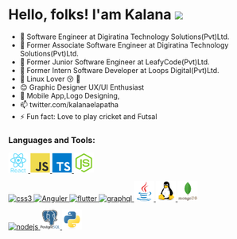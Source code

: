 # Hello, folks! I'am Kalana <img src="https://raw.githubusercontent.com/MartinHeinz/MartinHeinz/master/wave.gif" width="30rem">
- 🏢 Software Engineer at Digiratina Technology Solutions(Pvt)Ltd.
- 🏢 Former Associate Software Engineer at Digiratina Technology Solutions(Pvt)Ltd.
- 🏢 Former Junior Software Engineer at LeafyCode(Pvt)Ltd.
- 🏢 Former Intern Software Developer at Loops Digital(Pvt)Ltd.
- 🐧 Linux Lover 😚 :green_heart:
- 😊 Graphic Designer UX/UI Enthusiast
- 💬 Mobile App,Logo Designing, 
- 📫 twitter.com/kalanaelapatha
- ⚡ Fun fact: Love to play cricket and Futsal

<h3 align="left">Languages and Tools:</h3>
<p align="left"> <a href="https://www.w3schools.com/css/" target="_blank"> 
<img src="https://raw.githubusercontent.com/devicons/devicon/master/icons/react/react-original-wordmark.svg" alt="react" width="40" height="40"/>
<img src="https://raw.githubusercontent.com/devicons/devicon/master/icons/javascript/javascript-original.svg" alt="javascript" width="40" height="40"/>
<img src="https://raw.githubusercontent.com/devicons/devicon/master/icons/typescript/typescript-original.svg" alt="typescript" width="40" height="40"/>
<img src="https://raw.githubusercontent.com/devicons/devicon/master/icons/nodejs/nodejs-original.svg" alt="node" width="40" height="40"/>

<img src="https://miro.medium.com/max/600/1*usQX20oLxChIAupsuRi7GQ.png" alt="css3" width="70" height="40"/> </a> <a href="https://angular.io/" target="_blank"> <img src="https://cdn.worldvectorlogo.com/logos/angular-icon-1.svg" alt="Anguler" width="40" height="40"/> </a> <a href="https://flutter.dev" target="_blank"> <img src="https://www.vectorlogo.zone/logos/flutterio/flutterio-icon.svg" alt="flutter" width="40" height="40"/> </a> <a href="https://graphql.org" target="_blank"> <img src="https://www.vectorlogo.zone/logos/graphql/graphql-icon.svg" alt="graphql" width="40" height="40"/> </a> <a href="https://www.java.com" target="_blank"> <img src="https://raw.githubusercontent.com/devicons/devicon/master/icons/java/java-original.svg" alt="java" width="40" height="40"/> </a> <a href="https://developer.mozilla.org/en-US/docs/Web/JavaScript" target="_blank">  </a> <a href="https://www.linux.org/" target="_blank"> <img src="https://raw.githubusercontent.com/devicons/devicon/master/icons/linux/linux-original.svg" alt="linux" width="40" height="40"/> </a> <a href="https://www.mongodb.com/" target="_blank"> <img src="https://raw.githubusercontent.com/devicons/devicon/master/icons/mongodb/mongodb-original-wordmark.svg" alt="mongodb" width="40" height="40"/> </a> <a href="https://nodejs.org" target="_blank">

<img src="https://icon-library.com/images/node-js-icon/node-js-icon-19.jpg" alt="nodejs" width="60" height="40"/> </a> <a href="https://www.postgresql.org" target="_blank"> <img src="https://raw.githubusercontent.com/devicons/devicon/master/icons/postgresql/postgresql-original-wordmark.svg" alt="postgresql" width="40" height="40"/> </a> <a href="https://www.python.org" target="_blank"> <img src="https://raw.githubusercontent.com/devicons/devicon/master/icons/python/python-original.svg" alt="python" width="40" height="40"/> </a> <a href="https://reactjs.org/" target="_blank">  </a>

<!--![Top Languages Card](https://github-readme-stats.vercel.app/api/top-langs/?username=kalanaelapatha)

![Kalana's github stats](https://github-readme-stats.vercel.app/api?username=kalanaelapatha&show_icons=true&theme=radical)
<!--
[![ReadMe Card](https://github-readme-stats.vercel.app/api/pin/?username=kalanaelapatha&repo=github-readme-stats)](https://github.com/kalanaelapatha/github-readme-stats)
-->
